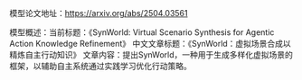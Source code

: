 模型论文地址：https://arxiv.org/abs/2504.03561

模型概述：当前标题：《SynWorld: Virtual Scenario Synthesis for Agentic Action Knowledge Refinement》
中文文章标题：《SynWorld：虚拟场景合成以精炼自主行动知识》
文章内容：提出SynWorld，一种用于生成多样化虚拟场景的框架，以辅助自主系统通过实践学习优化行动策略。
